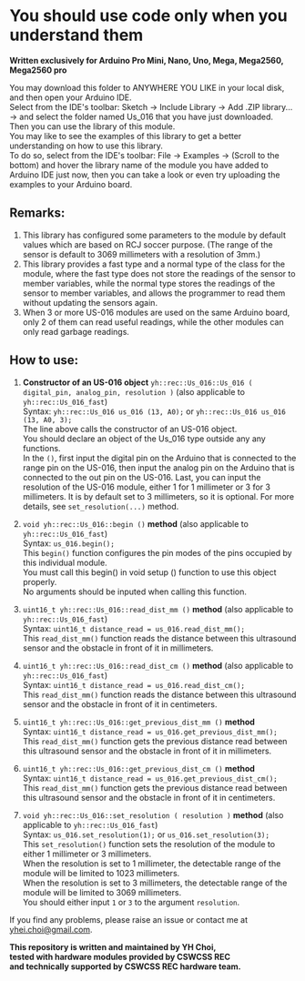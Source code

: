 # You should use code only when you understand them  
  
**Written exclusively for Arduino Pro Mini, Nano, Uno, Mega, Mega2560, Mega2560 pro**  
  
You may download this folder to ANYWHERE YOU LIKE in your local disk, and then open your Arduino IDE.  
Select from the IDE's toolbar: Sketch -> Include Library -> Add .ZIP library... -> and select the folder named Us_016 that you have just downloaded.  
Then you can use the library of this module.  
You may like to see the examples of this library to get a better understanding on how to use this library.  
To do so, select from the IDE's toolbar: File -> Examples -> (Scroll to the bottom) and hover the library name of the module you have added to Arduino IDE just now, then you can take a look or even try uploading the examples to your Arduino board.
  
## Remarks:  
1. This library has configured some parameters to the module by default values which are based on RCJ soccer purpose.
    (The range of the sensor is default to 3069 millimeters with a resolution of 3mm.)  
2. This library provides a fast type and a normal type of the class for the module, where the fast type does not store the readings of the sensor to member variables, while the normal type stores the readings of the sensor to member variables, and allows the programmer to read them without updating the sensors again.  
3. When 3 or more US-016 modules are used on the same Arduino board, only 2 of them can read useful readings, while the other modules can only read garbage readings.  
  
## How to use:  
1. **Constructor of an US-016 object** ` yh::rec::Us_016::Us_016 ( digital_pin, analog_pin, resolution ) ` (also applicable to `yh::rec::Us_016_fast`)  
Syntax: `yh::rec::Us_016 us_016 (13, A0);` or `yh::rec::Us_016 us_016 (13, A0, 3);`  
The line above calls the constructor of an US-016 object.  
You should declare an object of the Us_016 type outside any any functions.  
In the `()`, first input the digital pin on the Arduino that is connected to the range pin on the US-016, then input the analog pin on the Arduino that is connected to the out pin on the US-016. Last, you can input the resolution of the US-016 module, either 1 for 1 millimeter or 3 for 3 millimeters. It is by default set to 3 millimeters, so it is optional. For more details, see `set_resolution(...)` method.  
  
2. `void yh::rec::Us_016::begin ()` **method** (also applicable to `yh::rec::Us_016_fast`)  
Syntax: `us_016.begin();`  
This `begin()` function configures the pin modes of the pins occupied by this individual module.  
You must call this begin() in void setup () function to use this object properly.  
No arguments should be inputed when calling this function.  
  
3. `uint16_t yh::rec::Us_016::read_dist_mm ()` **method** (also applicable to `yh::rec::Us_016_fast`)  
Syntax: `uint16_t distance_read = us_016.read_dist_mm();`  
This `read_dist_mm()` function reads the distance between this ultrasound sensor and the obstacle in front of it in millimeters.  
  
4. `uint16_t yh::rec::Us_016::read_dist_cm ()` **method** (also applicable to `yh::rec::Us_016_fast`)  
Syntax: `uint16_t distance_read = us_016.read_dist_cm();`  
This `read_dist_mm()` function reads the distance between this ultrasound sensor and the obstacle in front of it in centimeters.  
  
5. `uint16_t yh::rec::Us_016::get_previous_dist_mm ()` **method**  
Syntax: `uint16_t distance_read = us_016.get_previous_dist_mm();`  
This `read_dist_mm()` function gets the previous distance read between this ultrasound sensor and the obstacle in front of it in millimeters.  
  
6. `uint16_t yh::rec::Us_016::get_previous_dist_cm ()` **method**  
Syntax: `uint16_t distance_read = us_016.get_previous_dist_cm();`  
This `read_dist_mm()` function gets the previous distance read between this ultrasound sensor and the obstacle in front of it in centimeters.  
  
7. `void yh::rec::Us_016::set_resolution ( resolution )` **method** (also applicable to `yh::rec::Us_016_fast`)  
Syntax: `us_016.set_resolution(1);` or `us_016.set_resolution(3);`  
This `set_resolution()` function sets the resolution of the module to either 1 millimeter or 3 millimeters.  
When the resolution is set to 1 millimeter, the detectable range of the module will be limited to 1023 millimeters.  
When the resolution is set to 3 millimeters, the detectable range of the module will be limited to 3069 millimeters.  
You should either input `1` or `3` to the argument `resolution`.  
  
If you find any problems, please raise an issue or contact me at yhei.choi@gmail.com.  
  
**This repository is written and maintained by YH Choi,**  
**tested with hardware modules provided by CSWCSS REC**  
**and technically supported by CSWCSS REC hardware team.**